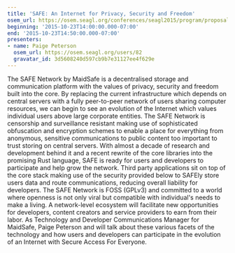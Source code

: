 ```yaml
---
title: 'SAFE: An Internet for Privacy, Security and Freedom'
osem_url: https://osem.seagl.org/conferences/seagl2015/program/proposals/75
beginning: '2015-10-23T14:00:00.000-07:00'
end: '2015-10-23T14:50:00.000-07:00'
presenters:
- name: Paige Peterson
  osem_url: https://osem.seagl.org/users/82
  gravatar_id: 3d5608240d597cb9b7e31127ee4f629e
---
```


The SAFE Network by MaidSafe is a decentralised storage and communication platform with the values of privacy, security and freedom built into the core. By replacing the current infrastructure which depends on central servers with a fully peer-to-peer network of users sharing computer resources, we can begin to see an evolution of the Internet which values individual users above large corporate entities.  The SAFE Network is censorship and surveillance resistant making use of sophisticated obfuscation and encryption schemes to enable a place for everything from anonymous, sensitive communications to public content too important to trust storing on central servers.
With almost a decade of research and development behind it and a recent rewrite of the core libraries into the promising Rust language, SAFE is ready for users and developers to participate and help grow the network. Third party applications sit on top of the core stack making use of the security provided below to SAFEly store users data and route communications, reducing overall liability for developers.
The SAFE Network is FOSS (GPLv3) and committed to a world where openness is not only viral but compatible with individual's needs to make a living. A network-level ecosystem will facilitate new opportunities for developers, content creators and service providers to earn from their labor.
As Technology and Developer Communications Manager for MaidSafe, Paige Peterson and will talk about these various facets of the technology and how users and developers can participate in the evolution of an Internet with Secure Access For Everyone.
